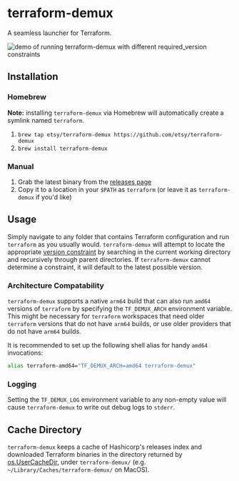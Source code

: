 # terraform-demux

A seamless launcher for Terraform.

![demo of running `terraform-demux` with different `required_version` constraints](https://user-images.githubusercontent.com/1906605/117176639-15f8d880-ad9e-11eb-9e0d-65c0bd0ce8f9.gif)


## Installation

### Homebrew

**Note:** installing `terraform-demux` via Homebrew will automatically create a symlink named `terraform`.

1. `brew tap etsy/terraform-demux https://github.com/etsy/terraform-demux`
2. `brew install terraform-demux`

### Manual

1. Grab the latest binary from the [releases page](https://github.com/etsy/terraform-demux/releases)
2. Copy it to a location in your `$PATH` as `terraform` (or leave it as `terraform-demux` if you'd like)

## Usage

Simply navigate to any folder that contains Terraform configuration and run `terraform` as you usually would. `terraform-demux` will attempt to locate the appropriate [version constraint](https://www.terraform.io/docs/language/expressions/version-constraints.html) by searching in the current working directory and recursively through parent directories. If `terraform-demux` cannot determine a constraint, it will default to the latest possible version.

### Architecture Compatability

`terraform-demux` supports a native `arm64` build that can also run `amd64` versions of `terraform` by specifying the `TF_DEMUX_ARCH` environment variable. This might be necessary for `terraform` workspaces that need older `terraform` versions that do not have `arm64` builds, or use older providers that do not have `arm64` builds.

It is recommended to set up the following shell alias for handy `amd64` invocations:

```sh
alias terraform-amd64="TF_DEMUX_ARCH=amd64 terraform-demux"
```

### Logging

Setting the `TF_DEMUX_LOG` environment variable to any non-empty value will cause `terraform-demux` to write out debug logs to `stderr`.

## Cache Directory

`terraform-demux` keeps a cache of Hashicorp's releases index and downloaded Terraform binaries in the directory returned by [os.UserCacheDir](https://golang.org/pkg/os/#UserCacheDir), under `terraform-demux/` (e.g. `~/Library/Caches/terraform-demux/` on MacOS).
